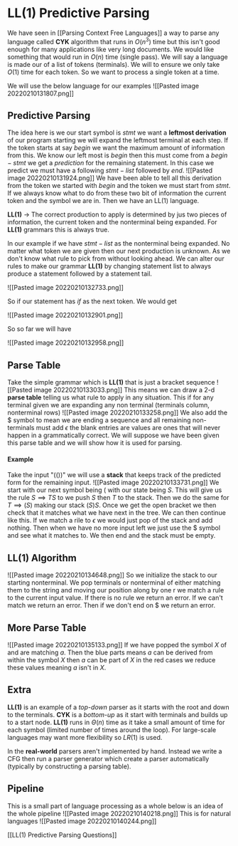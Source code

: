 # LL(1) Predictive Parsing
We have seen in [[Parsing Context Free Languages]] a way to parse any language called **CYK** algorithm that runs in $O(n^3)$ time but this isn't good enough for many applications like very long documents. We would like something that would run in $O(n)$ time (single pass). We will say a language is made our of a list of tokens (terminals). We will to ensure we only take $O(1)$ time for each token. So we want to process a single token at a time. 

We will use the below language for our examples
![[Pasted image 20220210131807.png]]

## Predictive Parsing
The idea here is we our start symbol is $stmt$ we want a **leftmost derivation** of our program starting we will expand the leftmost terminal at each step. If the token starts at say $begin$ we want the maximum amount of information from this. We know our left most is $begin$ then this must come from a $begin-stmt$ we get a *prediction* for the remaining statement. In this case we predict we must have a following $stmt-list$ followed by $end$.
![[Pasted image 20220210131924.png]]
We have been able to tell all this derivation from the token we started with $begin$ and the token we must start from $stmt$. If we always know what to do from these two bit of information the current token and the symbol we are in. Then we have an LL(1) language.

**LL(1)** -> The correct production to apply is determined by jus two pieces of information, the current token and the nonterminal being expanded. For **LL(1)** grammars this is always true.

In our example if we have $stmt-list$ as the nonterminal being expanded. No matter what token we are given then our next production is unknown. As we don't know what rule to pick from without looking ahead. We can alter our rules to make our grammar **LL(1)** by changing statement list to always produce a statement followed by a statement tail.  

![[Pasted image 20220210132733.png]]

So if our statement has $if$ as the next token. We would get

![[Pasted image 20220210132901.png]]

So so far we will have

![[Pasted image 20220210132958.png]]

## Parse Table
Take the simple grammar which is **LL(1)** that is just a bracket sequence
![[Pasted image 20220210133033.png]]
This means we can draw a 2-d **parse table** telling us what rule to apply in any situation. This if for any terminal given we are expanding any non terminal (terminals column, nonterminal rows)
![[Pasted image 20220210133258.png]]
We also add the $ symbol to mean we are ending a sequence and all remaining non-terminals must add $\epsilon$ the blank entries are values are ones that will never happen in a grammatically correct. We will suppose we have been given this parse table and we will show how it is used for parsing.

#### Example
Take the input "(())" we will use a **stack** that keeps track of the predicted form for the remaining input.
![[Pasted image 20220210133731.png]]
We start with our next symbol being $($ with our state being $S$. This will give us the rule $S\implies TS$ to we push $S$ then $T$ to the stack. Then we do the same for $T\implies (S)$ making our stack $(S)S$. Once we get the open bracket we then check that  it matches what we have next in the tree. We can then continue like this. If we match a rile to $\epsilon$ we would just pop of the stack and add nothing. Then when we have no more input left we just use the $ symbol and see what it matches to. We then end and the stack must be empty.

## LL(1) Algorithm
![[Pasted image 20220210134648.png]]
So we initialize the stack to our starting nonterminal. We pop terminals or nonterminal of either matching them to the string and moving our position along by one r we match a rule to the current input value. If there is no rule we return an error. If we can't match we return an error. Then if we don't end on $ we return an error.

## More Parse Table
![[Pasted image 20220210135133.png]]
If we have popped the symbol $X$ of and are matching $a$. Then the blue parts means $a$ can be derived from within the symbol $X$ then $a$ can be part of $X$ in the red cases we reduce these values meaning $a$ isn't in $X$.

## Extra
**LL(1)** is an example of a *top-down* parser as it starts with the root and down to the terminals. **CYK** is a *bottom-up* as it start with terminals and builds up to a start node. **LL(1)** runs in $\Theta(n)$ time as it take a small amount of time for each symbol (limited number of times around the loop). For large-scale languages may want more flexibility so $LR(1)$ is used.

In the **real-world** parsers aren't implemented by hand. Instead we write a CFG then run a parser generator which create a parser automatically (typically by constructing a parsing table).

## Pipeline
This is a small part of language processing as a whole below is an idea of the whole pipeline
![[Pasted image 20220210140218.png]]
This is for natural languages
![[Pasted image 20220210140244.png]]

[[LL(1) Predictive Parsing Questions]]